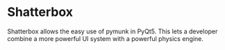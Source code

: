 # Shatterbox
Shatterbox allows the easy use of pymunk in PyQt5. This lets a developer combine a more powerful UI system with a powerful physics engine.
